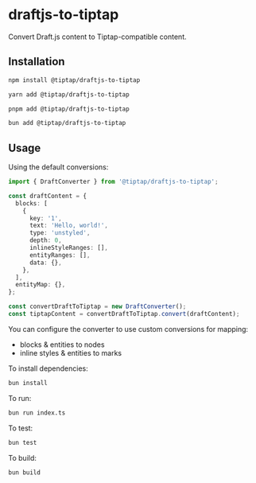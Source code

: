 # draftjs-to-tiptap

Convert Draft.js content to Tiptap-compatible content.

## Installation

```bash
npm install @tiptap/draftjs-to-tiptap
```

```bash
yarn add @tiptap/draftjs-to-tiptap
```

```bash
pnpm add @tiptap/draftjs-to-tiptap
```

```bash
bun add @tiptap/draftjs-to-tiptap
```

## Usage

Using the default conversions:

```typescript
import { DraftConverter } from '@tiptap/draftjs-to-tiptap';

const draftContent = {
  blocks: [
    {
      key: '1',
      text: 'Hello, world!',
      type: 'unstyled',
      depth: 0,
      inlineStyleRanges: [],
      entityRanges: [],
      data: {},
    },
  ],
  entityMap: {},
};

const convertDraftToTiptap = new DraftConverter();
const tiptapContent = convertDraftToTiptap.convert(draftContent);
```

You can configure the converter to use custom conversions for mapping:

- blocks & entities to nodes
- inline styles & entities to marks

To install dependencies:

```bash
bun install
```

To run:

```bash
bun run index.ts
```

To test:

```bash
bun test
```

To build:

```bash
bun build
```
